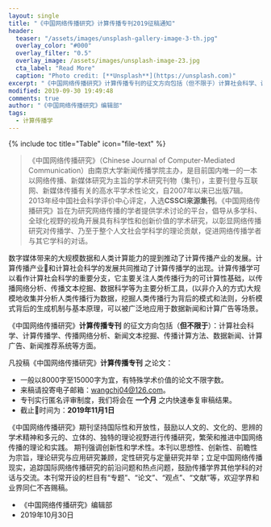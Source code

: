 ```yaml
---
layout: single
title: "《中国网络传播研究》计算传播专刊2019征稿通知"
header:
  teaser: "/assets/images/unsplash-gallery-image-3-th.jpg"
  overlay_color: "#000"
  overlay_filter: "0.5"
  overlay_image: /assets/images/unsplash-image-23.jpg
  cta_label: "Read More"
  caption: "Photo credit: [**Unsplash**](https://unsplash.com)"
excerpt: "《中国网络传播研究》计算传播专刊的征文方向包括（但不限于）计算社会科学、计算传播学、传播网络分析、新闻文本挖掘、传播计算方法、数据新闻、计算广告、新闻推荐系统等方面。截止时间为：2019年11月1日"
modified: 2019-09-30 19:49:48
comments: true
author: "《中国网络传播研究》编辑部"
tags:
  - 计算传播学
---
```


{% include toc title="Table" icon="file-text" %}

>《中国网络传播研究》（Chinese Journal of Computer-Mediated Communication）由南京大学新闻传播学院主办，是目前国内唯一的一本以网络传播、新媒体研究为主旨的学术研究刊物（集刊），主要刊登与互联网、新媒体传播有关的高水平学术性论文，自2007年以来已出版7辑。2013年经中国社会科学评价中心评定，入选**CSSCI来源集刊**。《中国网络传播研究》旨在为研究网络传播的学者提供学术讨论的平台，倡导从多学科、全球化视野的视角开展具有科学性和创新价值的学术研究，以彰显网络传播研究对传播学、乃至于整个人文社会学科学的理论贡献，促进网络传播学者与其它学科的对话。


数字媒体带来的大规模数据和人类计算能力的提到推动了计算传播产业的发展。计算传播产业和计算社会科学的发展共同推动了计算传播学的出现。计算传播学可以看作计算社会科学的重要分支，它主要关注人类传播行为的可计算性基础，以传播网络分析、传播文本挖掘、数据科学等为主要分析工具，(以非介入的方式)大规模地收集并分析人类传播行为数据，挖掘人类传播行为背后的模式和法则，分析模式背后的生成机制与基本原理，可以被广泛地应用于数据新闻和计算广告等场景。

《中国网络传播研究》**计算传播专刊** 的征文方向包括（**但不限于**）：计算社会科学、计算传播学、传播网络分析、新闻文本挖掘、传播计算方法、数据新闻、计算广告、新闻推荐系统等方面。


凡投稿《中国网络传播研究》**计算传播专刊** 之论文：
- 一般以8000字至15000字为宜，有特殊学术价值的论文不限字数。
- 来稿请投寄电子邮箱：wangchj04@126.com。
- 专刊实行匿名评审制度，我们将会在 **一个月** 之内快速奉复审稿结果。
- 截止时间为：**2019年11月1日**

《中国网络传播研究》期刊坚持国际性和开放性，鼓励以人文的、文化的、思辨的学术精神和多元的、立体的、独特的理论视野进行传播研究，繁荣和推进中国网络传播的理论和实践。 期刊强调创新性和学术性。本刊以思想性、创新性、前瞻性为宗旨，理论研究与应用研究兼顾，定性研究与定量研究并举；立足中国网络传播现实，追踪国际网络传播研究的前沿问题和热点问题，鼓励传播学界其他学科的对话与交流。本刊常开设的栏目有“专题”、“论文”、“观点”、“文献”等，欢迎学界和业界同仁不吝赐稿。

- 《中国网络传播研究》编辑部
- 2019年10月30日
